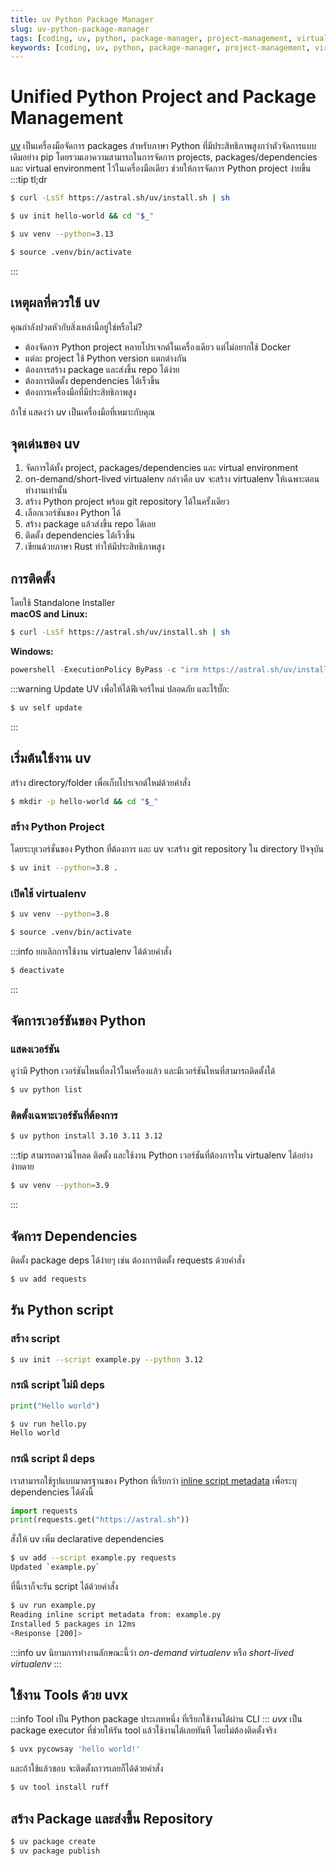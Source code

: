 ```yaml
---
title: uv Python Package Manager
slug: uv-python-package-manager
tags: [coding, uv, python, package-manager, project-management, virtualenv, dependencies, package]
keywords: [coding, uv, python, package-manager, project-management, virtualenv, dependencies, package]
---
```

# Unified Python Project and Package Management
[uv](https://github.com/astral-sh/uv) เป็นเครื่องมือจัดการ packages สำหรับภาษา Python ที่มีประสิทธิภาพสูงกว่าตัวจัดการแบบเดิมอย่าง pip โดยรวมเอาความสามารถในการจัดการ projects, packages/dependencies และ virtual environment ไว้ในเครื่องมือเดียว ช่วยให้การจัดการ Python project ง่ายขึ้น 
:::tip tl;dr
```sh
$ curl -LsSf https://astral.sh/uv/install.sh | sh
```
```sh
$ uv init hello-world && cd "$_"
```
```sh
$ uv venv --python=3.13
```
```sh
$ source .venv/bin/activate
```
:::

## เหตุผลที่ควรใช้ uv
คุณกำลังปวดหัวกับสิ่งเหล่านี้อยู่ใช่หรือไม่?
- ต้องจัดการ Python project หลายโปรเจกต์ในเครื่องเดียว แต่ไม่อยากใช้ Docker
- แต่ละ project ใช้ Python version แตกต่างกัน
- ต้องการสร้าง package และส่งขึ้น repo ได้ง่าย
- ต้องการติดตั้ง dependencies ได้เร็วขึ้น
- ต้องการเครื่องมือที่มีประสิทธิภาพสูง  

ถ้าใช่ แสดงว่า uv เป็นเครื่องมือที่เหมาะกับคุณ

## จุดเด่นของ uv
1. จัดการได้ทั้ง project, packages/dependencies และ virtual environment
2. on-demand/short-lived virtualenv กล่าวคือ uv จะสร้าง virtualenv ให้เฉพาะตอนทำงานเท่านั้น
2. สร้าง Python project พร้อม git repository ได้ในครั้งเดียว
3. เลือกเวอร์ชันของ Python ได้
4. สร้าง package แล้วส่งขึ้น repo ได้เลย
5. ติดตั้ง dependencies ได้เร็วขึ้น
6. เขียนด้วยภาษา Rust ทำให้มีประสิทธิภาพสูง

## การติดตั้ง
โดยใช้ Standalone Installer  
**macOS and Linux:**
```sh
$ curl -LsSf https://astral.sh/uv/install.sh | sh
```
**Windows:**
```powershell
powershell -ExecutionPolicy ByPass -c "irm https://astral.sh/uv/install.ps1 | iex"
```
:::warning Update UV
เพื่อให้ได้ฟีเจอร์ใหม่ ปลอดภัย และไร้บั๊ก:
```sh
$ uv self update
```
:::

## เริ่มต้นใช้งาน uv
สร้าง directory/folder เพื่อเก็บโปรเจกต์ใหม่ด้วยคำสั่ง
```sh
$ mkdir -p hello-world && cd "$_"
```

### สร้าง Python Project
โดยระบุเวอร์ชั่นของ Python ที่ต้องการ  และ uv จะสร้าง git repository ใน directory ปัจจุบัน
```sh
$ uv init --python=3.8 .
```

### เปิดใช้ virtualenv 
```sh
$ uv venv --python=3.8
```
```sh
$ source .venv/bin/activate
```
:::info ยกเลิกการใช้งาน virtualenv ได้ด้วยคำสั่ง
```sh
$ deactivate
```
:::

## จัดการเวอร์ชันของ Python
### แสดงเวอร์ชัน
ดูว่ามี Python เวอร์ชันไหนที่ลงไว้ในเครื่องแล้ว และมีเวอร์ชันไหนที่สามารถติดตั้งได้
```sh
$ uv python list
```

### ติดตั้งเฉพาะเวอร์ชันที่ต้องการ
```sh
$ uv python install 3.10 3.11 3.12
```
:::tip
สามารถดาวน์โหลด ติดตั้ง และใช้งาน Python เวอร์ชันที่ต้องการใน virtualenv ได้อย่างง่ายดาย
```sh
$ uv venv --python=3.9
```
:::

## จัดการ Dependencies
ติดตั้ง package deps ได้ง่ายๆ เช่น ต้องการติดตั้ง requests ด้วยคำสั่ง
```sh
$ uv add requests
```

## รัน Python script
### สร้าง script
```sh
$ uv init --script example.py --python 3.12
```

### กรณี script ไม่มี deps
```python title="hello.py"
print("Hello world")
```

```sh
$ uv run hello.py
Hello world
```

### กรณี script มี deps
เราสามารถใช้รูปแบบมาตรฐานของ Python ที่เรียกว่า [inline script metadata](https://packaging.python.org/en/latest/specifications/inline-script-metadata/#inline-script-metadata) เพื่อระบุ dependencies ได้ดังนี้
```python title="example.py"
import requests
print(requests.get("https://astral.sh"))
```
สั่งให้ uv เพิ่ม declarative dependencies
```sh
$ uv add --script example.py requests
Updated `example.py`
```
ที่นี้เราก็จะรัน script ได้ด้วยคำสั่ง
```sh
$ uv run example.py
Reading inline script metadata from: example.py
Installed 5 packages in 12ms
<Response [200]>
```
:::info
uv นิยามการทำงานลักษณะนี้ว่า _on-demand virtualenv_ หรือ _short-lived virtualenv_
:::

## ใช้งาน Tools ด้วย uvx
:::info
Tool เป็น Python package ประเภทหนึ่ง ที่เรียกใช้งานได้ผ่าน CLI
:::
_uvx_ เป็น package executor ที่ช่วยให้รัน tool แล้วใช้งานได้เลยทันที โดยไม่ต้องติดตั้งจริง  
```sh
$ uvx pycowsay 'hello world!'
```
และถ้าใช้แล้วชอบ จะติดตั้งถาวรเลยก็ได้ด้วยคำสั่ง
```sh
$ uv tool install ruff
```
## สร้าง Package และส่งขึ้น Repository
```sh
$ uv package create
$ uv package publish
```